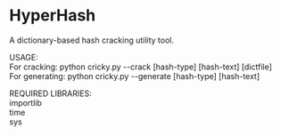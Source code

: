 # HyperHash
A dictionary-based hash cracking utility tool.

USAGE:<br>
   For cracking: python cricky.py --crack [hash-type] [hash-text] [dictfile]<br>
   For generating: python cricky.py --generate [hash-type] [hash-text]<br>

REQUIRED LIBRARIES:<br>
   importlib<br>
   time<br>
   sys<br>
   

